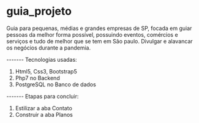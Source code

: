 # guia_projeto

Guia para pequenas, médias e grandes empresas de SP, focada em guiar pessoas da melhor forma possível, possuindo eventos, comércios e serviços e tudo de melhor que se tem em São paulo. Divulgar e alavancar os negócios durante a pandemia.

------- Tecnologias usadas:

1. Html5, Css3, Bootstrap5
2. Php7 no Backend
3. PostgreSQL no Banco de dados

------- Etapas para concluir:

1. Estilizar a aba Contato
2. Construir a aba Planos


 
